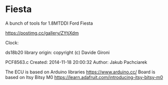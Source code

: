 # Fiesta

A bunch of tools for 1.8MTDDI Ford Fiesta

https://postimg.cc/gallery/ZYtjXdm

Clock:

ds18b20 library origin:
copyright (c) Davide Gironi

PCF8563.c
Created: 2014-11-18 20:00:32
Author: Jakub Pachciarek

The ECU is based on Arduino libraries https://www.arduino.cc/
Board is based on Itsy Bitsy M0 https://learn.adafruit.com/introducing-itsy-bitsy-m0

